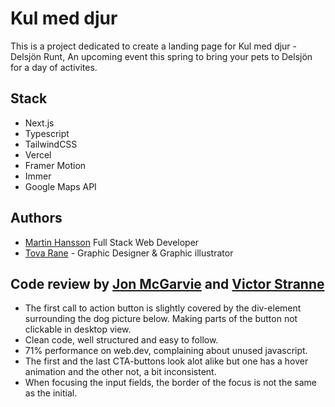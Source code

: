 # Kul med djur

This is a project dedicated to create a landing page for Kul med djur - Delsjön Runt, An upcoming event this spring to bring your pets to Delsjön for a day of activites.

## Stack

- Next.js
- Typescript
- TailwindCSS
- Vercel
- Framer Motion
- Immer
- Google Maps API

## Authors

- [Martin Hansson](https://next-portfolio-sooty-five.vercel.app) Full Stack Web Developer
- [Tova Rane](https://tovarane.com) - Graphic Designer & Graphic illustrator

## Code review by [Jon McGarvie](https://github.com/trilisen) and [Victor Stranne](https://github.com/Vstranne)

- The first call to action button is slightly covered by the div-element surrounding the dog picture below. Making parts of the button not clickable in desktop view.
- Clean code, well structured and easy to follow.
- 71% performance on web.dev, complaining about unused javascript.
- The first and the last CTA-buttons look alot alike but one has a hover animation and the other not, a bit inconsistent.
- When focusing the input fields, the border of the focus is not the same as the initial.
